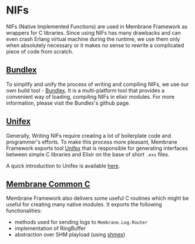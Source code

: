 # NIFs

NIFs (Native Implemented Functions) are used in Membrane Framework as wrappers for C libraries.
Since using NIFs has many drawbacks and can even crash Erlang virtual machine during the runtime, we use them only when absolutely necessary or it makes no sense to rewrite a complicated piece of code from scratch.

## [Bundlex](https://github.com/membraneframework/bundlex)

To simplify and unify the process of writing and compiling NIFs, we use our own build tool - [Bundlex](https://github.com/membraneframework/bundlex). It is a multi-platform tool that provides a convenient way of loading, compiling NIFs in elixir modules. For more information, please visit the Bundlex's github page.

## [Unifex](https://github.com/membraneframework/unifex)

Generally, Writing NIFs require creating a lot of boilerplate code and programmer's efforts. To make this process more pleasant, Membrane Framework exports tool [Unifex](https://github.com/membraneframework/unifex) that is responsible for generating interfaces between simple C libraries and Elixir on the base of short `.exs` files.

A quick introduction to Unifex is available [here](https://hexdocs.pm/unifex/creating_unifex_nif.html).

## [Membrane Common C](https://github.com/membraneframework/membrane-common-c)

Membrane Framework also delivers some useful C routines which might be useful for creating many native modules. It exports the following functionalities:

* methods used for sending logs to `Membrane.Log.Router`
* implementation of RingBuffer
* abstraction over SHM playload (using [shmex](https://github.com/membraneframework/shmex))
